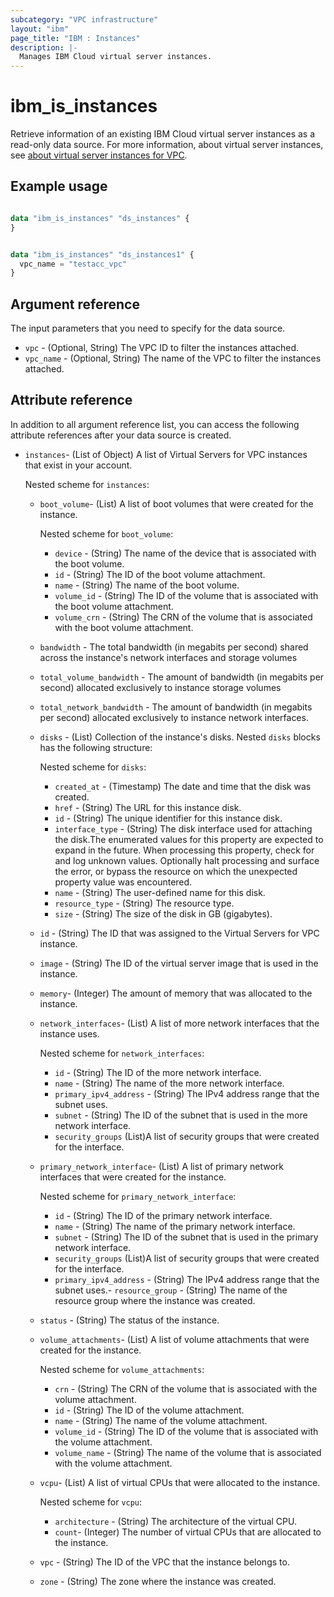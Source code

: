 ```yaml
---
subcategory: "VPC infrastructure"
layout: "ibm"
page_title: "IBM : Instances"
description: |-
  Manages IBM Cloud virtual server instances.
---
```


# ibm_is_instances
Retrieve information of an existing  IBM Cloud virtual server instances as a read-only data source. For more information, about virtual server instances, see [about virtual server instances for VPC](https://cloud.ibm.com/docs/vpc?topic=vpc-about-advanced-virtual-servers).


## Example usage

```terraform

data "ibm_is_instances" "ds_instances" {
}

```

```terraform

data "ibm_is_instances" "ds_instances1" {
  vpc_name = "testacc_vpc"
}

```

## Argument reference
The input parameters that you need to specify for the data source. 

- `vpc` - (Optional, String) The VPC ID to filter the instances attached.
- `vpc_name` - (Optional, String) The name of the VPC to filter the instances attached.


## Attribute reference
In addition to all argument reference list, you can access the following attribute references after your data source is created.

- `instances`- (List of Object) A list of Virtual Servers for VPC instances that exist in your account.
   
   Nested scheme for `instances`:
	- `boot_volume`- (List) A list of boot volumes that were created for the instance.

	  Nested scheme for `boot_volume`:
		- `device` - (String) The name of the device that is associated with the boot volume.
		- `id` - (String) The ID of the boot volume attachment.
		- `name` - (String) The name of the boot volume.
		- `volume_id` - (String) The ID of the volume that is associated with the boot volume attachment.
		- `volume_crn` - (String) The CRN of the volume that is associated with the boot volume attachment.
	- `bandwidth` - The total bandwidth (in megabits per second) shared across the instance's network interfaces and storage volumes
    - `total_volume_bandwidth` - The amount of bandwidth (in megabits per second) allocated exclusively to instance storage volumes
    - `total_network_bandwidth` - The amount of bandwidth (in megabits per second) allocated exclusively to instance network interfaces.
	- `disks` - (List) Collection of the instance's disks. Nested `disks` blocks has the following structure:

	  Nested scheme for `disks`:
		- `created_at` - (Timestamp) The date and time that the disk was created.
	  	- `href` - (String) The URL for this instance disk.
	  	- `id` - (String) The unique identifier for this instance disk.
	  	- `interface_type` - (String) The disk interface used for attaching the disk.The enumerated values for this property are expected to expand in the future. When processing this property, check for and log unknown values. Optionally halt processing and surface the error, or bypass the resource on which the unexpected property value was encountered.
	  	- `name` - (String) The user-defined name for this disk.
	  	- `resource_type` - (String) The resource type.
	  	- `size` - (String) The size of the disk in GB (gigabytes).
	- `id` - (String) The ID that was assigned to the Virtual Servers for VPC instance.
	- `image` - (String) The ID of the virtual server image that is used in the instance.
	- `memory`- (Integer) The amount of memory that was allocated to the instance.
	- `network_interfaces`- (List) A list of more network interfaces that the instance uses.

	  Nested scheme for `network_interfaces`:
		- `id` - (String) The ID of the more network interface.
		- `name` - (String) The name of the more network interface.
		- `primary_ipv4_address` - (String) The IPv4 address range that the subnet uses.
		- `subnet` - (String) The ID of the subnet that is used in the more network interface.
		- `security_groups` (List)A list of security groups that were created for the interface.
	- `primary_network_interface`- (List) A list of primary network interfaces that were created for the instance. 

	  Nested scheme for `primary_network_interface`:
		- `id` - (String) The ID of the primary network interface.
		- `name` - (String) The name of the primary network interface.
		- `subnet` - (String) The ID of the subnet that is used in the primary network interface.
		- `security_groups` (List)A list of security groups that were created for the interface.
		- `primary_ipv4_address` - (String) The IPv4 address range that the subnet uses.- `resource_group` - (String) The name of the resource group where the instance was created.
	- `status` - (String) The status of the instance.
	- `volume_attachments`- (List) A list of volume attachments that were created for the instance.

	  Nested scheme for `volume_attachments`: 
		- `crn` - (String) The CRN of the volume that is associated with the volume attachment.
		- `id` - (String) The ID of the volume attachment.
		- `name` - (String) The name of the volume attachment.
		- `volume_id` - (String) The ID of the volume that is associated with the volume attachment.
		- `volume_name` - (String) The name of the volume that is associated with the volume attachment.
	- `vcpu`- (List) A list of virtual CPUs that were allocated to the instance.

	  Nested scheme for `vcpu`:
		- `architecture` - (String) The architecture of the virtual CPU.
		- `count`- (Integer) The number of virtual CPUs that are allocated to the instance.
	- `vpc` - (String) The ID of the VPC that the instance belongs to.
	- `zone` - (String) The zone where the instance was created.

